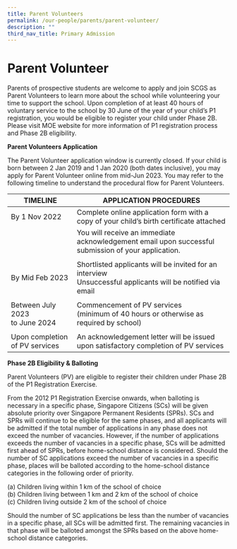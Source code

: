 ```yaml
---
title: Parent Volunteers
permalink: /our-people/parents/parent-volunteer/
description: ""
third_nav_title: Primary Admission
---
```

# **Parent Volunteer**

Parents of prospective students are welcome to apply and join SCGS as Parent Volunteers to learn more about the school while volunteering your time to support the school. Upon completion of at least 40 hours of voluntary service to the school by 30 June of the year of your child’s P1 registration, you would be eligible to register your child under Phase 2B. Please visit MOE website for more information of P1 registration process and Phase 2B eligibility.

**Parent Volunteers Application**

The Parent Volunteer application window is currently closed.  If your child is born between 2 Jan 2019 and 1 Jan 2020 (both dates inclusive), you may apply for Parent Volunteer online from mid-Jun 2023.  You may refer to the following timeline to understand the procedural flow for Parent Volunteers.

| TIMELINE 	| APPLICATION PROCEDURES 	|
|---	|---	|
| By 1 Nov 2022 	| Complete online application form with a copy of your child’s birth certificate attached 	|
|  	| You will receive an immediate acknowledgement email upon successful submission of your application. 	|
|  	|  	|
| By Mid Feb 2023 	| Shortlisted applicants will be invited for an interview<br>Unsuccessful applicants will be notified via email 	|
|  	|  	|
| Between July 2023<br>to June 2024 	| Commencement of PV services<br>(minimum of 40 hours or otherwise as required by school) 	|
|  	|  	|
| Upon completion of PV services 	| An acknowledgement letter will be issued upon satisfactory completion of PV services 	|

**Phase 2B Eligibility &amp; Balloting**

Parent Volunteers (PV) are eligible to register their children under Phase 2B of the P1 Registration Exercise.

From the 2012 P1 Registration Exercise onwards, when balloting is necessary in a specific phase, Singapore Citizens (SCs) will be given absolute priority over Singapore Permanent Residents (SPRs). SCs and SPRs will continue to be eligible for the same phases, and all applicants will be admitted if the total number of applications in any phase does not exceed the number of vacancies. However, if the number of applications exceeds the number of vacancies in a specific phase, SCs will be admitted first ahead of SPRs, before home-school distance is considered.&nbsp;Should the number of SC applications exceed the number of vacancies in a specific phase, places will be balloted according to the home-school distance categories in the following order of priority.

(a) Children living within 1 km of the school of choice  
(b) Children living between 1 km and 2 km of the school of choice  
(c) Children living outside 2 km of the school of choice

Should the number of SC applications be less than the number of vacancies in a specific phase, all SCs will be admitted first. The remaining vacancies in that phase will be balloted amongst the SPRs based on the above home-school distance categories.